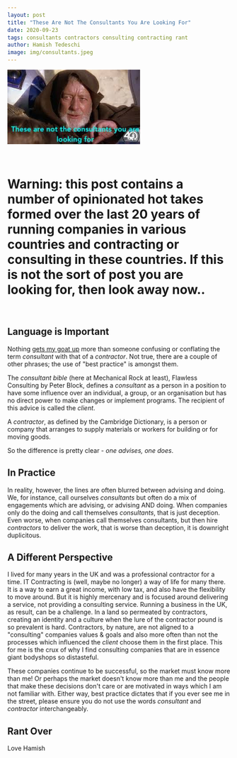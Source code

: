 ```yaml
---
layout: post
title: "These Are Not The Consultants You Are Looking For"
date: 2020-09-23
tags: consultants contractors consulting contracting rant
author: Hamish Tedeschi
image: img/consultants.jpeg
---
```


![Consultants](/img/consultants.jpeg)

<br/>

# Warning: this post contains a number of opinionated hot takes formed over the last 20 years of running companies in various countries and contracting or consulting in these countries. If this is not the sort of post you are looking for, then look away now..

<br/>

## Language is Important

Nothing [gets my goat up](https://www.urbandictionary.com/define.php?term=Get%20Your%20Goat) more than someone confusing or conflating the term *consultant* with that of a *contractor*. Not true, there are a couple of other phrases; the use of "best practice" is amongst them.

The *consultant bible* (here at Mechanical Rock at least), Flawless Consulting by Peter Block, defines a *consultant* as a person in a position to have some influence over an individual, a group, or an organisation but has no direct power to make changes or implement programs. The recipient of this advice is called the *client*.

A *contractor*, as defined by the Cambridge Dictionary, is a person or company that arranges to supply materials or workers for building or for moving goods.

So the difference is pretty clear - *one advises, one does*.

## In Practice

In reality, however, the lines are often blurred between advising and doing. We, for instance, call ourselves *consultants* but often do a mix of engagements which are advising, or advising AND doing. When companies only do the doing and call themselves *consultants*, that is just deception. Even worse, when companies call themselves consultants, but then hire *contractors* to deliver the work, that is worse than deception, it is downright duplicitous.

## A Different Perspective

I lived for many years in the UK and was a professional contractor for a time. IT Contracting is (well, maybe no longer) a way of life for many there. It is a way to earn a great income, with low tax, and also have the flexibility to move around. But it is highly mercenary and is focused around delivering a service, not providing a consulting service. Running a business in the UK, as result, can be a challenge. In a land so permeated by contractors, creating an identity and a culture when the lure of the contractor pound is so prevalent is hard. Contractors, by nature, are not aligned to a "consulting" companies values & goals and also more often than not the processes which influenced the *client* choose them in the first place. This for me is the crux of why I find consulting companies that are in essence giant bodyshops so distasteful.

These companies continue to be successful, so the market must know more than me! Or perhaps the market doesn't know more than me and the people that make these decisions don't care or are motivated in ways which I am not familiar with. Either way, best practice dictates that if you ever see me in the street, please ensure you do not use the words *consultant* and *contractor* interchangeably. 

## Rant Over

Love Hamish